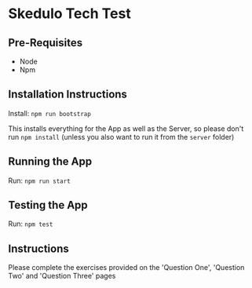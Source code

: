 # Skedulo Tech Test

## Pre-Requisites

- Node
- Npm

## Installation Instructions
Install:
    ```npm run bootstrap```

This installs everything for the App as well as the Server, so please don't run ```npm install``` (unless you also want to run it from the `server` folder)

## Running the App
Run:
    ```npm run start```

## Testing the App
Run:
    ```npm test```


## Instructions

Please complete the exercises provided on the 'Question One', 'Question Two' and 'Question Three' pages

